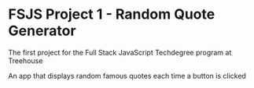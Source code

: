 # FSJS Project 1 - Random Quote Generator
 
The first project for the Full Stack JavaScript Techdegree program at Treehouse

An app that displays random famous quotes each time a button is clicked
